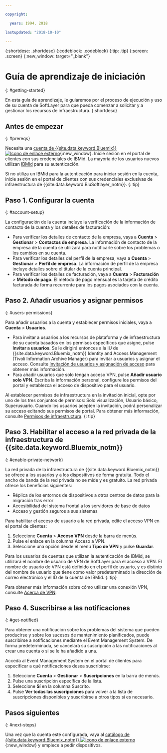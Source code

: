 ```yaml
---

copyright:

  years: 1994, 2018

lastupdated: "2018-10-10"

---
```


{:shortdesc: .shortdesc}
{:codeblock: .codeblock}
{:tip: .tip}
{:screen: .screen}
{:new_window: target="_blank"}


# Guía de aprendizaje de iniciación
{: #getting-started}

En esta guía de aprendizaje, le guiaremos por el proceso de ejecución y uso de su cuenta de SoftLayer para que pueda comenzar a solicitar y a gestionar los recursos de infraestructura.
{:shortdesc}

## Antes de empezar
{: #prereqs}

Necesita una [cuenta de {{site.data.keyword.Bluemix}} ![Icono de enlace externo](../icons/launch-glyph.svg "Icono de enlace externo")](https://console.bluemix.net/){:new_window}. Inicie sesión en el portal de clientes con sus credenciales de IBMid. La mayoría de los usuarios nuevos utilizan [IBMid](/docs/account/softlayerlink.html#switchtoIBMid) para su autenticación.

Si no utiliza un IBMid para la autenticación para iniciar sesión en la cuenta, inicie sesión en el portal de clientes con sus credenciales exclusivas de infraestructura de {{site.data.keyword.BluSoftlayer_notm}}.
{: tip}

## Paso 1. Configurar la cuenta
{: #account-setup}

La configuración de la cuenta incluye la verificación de la información de contacto de la cuenta y los detalles de facturación:
 * Para verificar los detalles de contacto de la empresa, vaya a **Cuenta** > **Gestionar** > **Contactos de empresa**. La información de contacto de la empresa de la cuenta se utilizará para notificarle sobre los problemas o los cambios en su cuenta.
 * Para verificar los detalles del perfil de la empresa, vaya a **Cuenta** > **Gestionar** > **Perfil de empresa**. La información de perfil de la empresa incluye detalles sobre el titular de la cuenta principal.
 * Para verificar los detalles de facturación, vaya a **Cuenta** > **Facturación** > **Método de pago**. El método de pago mensual es la tarjeta de crédito facturada de forma recurrente para los pagos asociados con la cuenta.

## Paso 2. Añadir usuarios y asignar permisos
{: #users-permissions}

Para añadir usuarios a la cuenta y establecer permisos iniciales, vaya a **Cuenta** > **Usuarios**.
 * Para invitar a usuarios a los recursos de plataforma y de infraestructura de su cuenta basados en los permisos específicos que asigne, pulse **Invitar a usuarios**. Se le dirigirá entonces a la IU de {{site.data.keyword.Bluemix_notm}} Identity and Access Management (Tivoli Information Archive Manager) para invitar a usuarios y asignar el acceso. Consulte [Invitación de usuarios y asignación de acceso](/docs/iam/iamuserinv.html) para obtener más información.
 * Para añadir usuarios que solo tengan acceso VPN, pulse **Añadir usuario solo VPN**. Escriba la información personal, configure los permisos del portal y establezca el acceso de dispositivo para el usuario.

Al establecer permisos de infraestructura en la invitación inicial, opte por uno de los tres conjuntos de permisos: Solo visualización, Usuario básico, Superusuario. Cuando los usuarios acepten la invitación, podrá personalizar su acceso editando sus permisos de portal. Para obtener más información, consulte [Permisos de infraestructura](/docs/iam/infrastructureaccess.html).
{: tip}

## Paso 3. Habilitar el acceso a la red privada de la infraestructura de {{site.data.keyword.Bluemix_notm}}
{: #enable-private-network}

La red privada de la infraestructura de {{site.data.keyword.Bluemix_notm}} se ofrece a los usuarios y a los dispositivos de forma gratuita. Todo el ancho de banda de la red privada no se mide y es gratuito. La red privada ofrece los beneficios siguientes:
  * Réplica de los entornos de dispositivos a otros centros de datos para la migración tras error
  * Accesibilidad del sistema frontal a los servidores de base de datos
  * Acceso y gestión seguros a sus sistemas

Para habilitar el acceso de usuario a la red privada, edite el acceso VPN en el portal de clientes:
  1. Seleccione **Cuenta** > **Acceso VPN** desde la barra de menús.  
  2. Pulse el enlace en la columna Acceso a VPN.
  3. Seleccione una opción desde el menú **Tipo de VPN** y pulse **Guardar**.  

Para los usuarios de cuentas que utilizan la autenticación de IBMid, se utilizará el nombre de usuario de VPN de SoftLayer para el acceso a VPN. El nombre de usuario de VPN está definido en el perfil de usuario, y es distinto del nombre de usuario que tiene como valor predeterminado la dirección de correo electrónico y el ID de la cuenta de IBMid.
{: tip}

Para obtener más información sobre cómo utilizar una conexión VPN, consulte [Acerca de VPN](/docs/infrastructure/iaas-vpn/about-vpn.html).

## Paso 4. Suscribirse a las notificaciones
{: #get-notified}

Para obtener una notificación sobre los problemas del sistema que pueden producirse y sobre los sucesos de mantenimiento planificados, puede suscribirse a notificaciones mediante el Event Management System. De forma predeterminada, se cancelará su suscripción a las notificaciones al crear una cuenta o si se le ha añadido a una.

Acceda al Event Management System en el portal de clientes para especificar a qué notificaciones desea suscribirse:
  1. Seleccione **Cuenta** > **Gestionar** > **Suscripciones** en la barra de menús.
  2. Pulse una suscripción específica de la lista.
  3. Seleccione **Sí** en la columna Suscrito.
  4. Pulse **Ver todas las suscripciones** para volver a la lista de suscripciones disponibles y suscribirse a otros tipos si es necesario.

## Pasos siguientes
{: #next-steps}

Una vez que la cuenta esté configurada, vaya al [catálogo de {{site.data.keyword.Bluemix_notm}} ![Icono de enlace externo](../icons/launch-glyph.svg)](https://console.bluemix.net/catalog/?category=infrastructure){:new_window} y empiece a pedir dispositivos.
